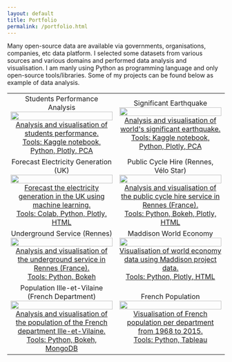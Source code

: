 ```yaml
---
layout: default
title: Portfolio
permalink: /portfolio.html
---
```


<div class="content">
	Many open-source data are available via governments, organisations, companies, etc data platform. I selected some datasets from 
	various sources and various domains and performed data analysis and visualisation. I am manly using Python as programming language 
	and only open-source tools/libraries. Some of my projects can be found below as example of data analysis.
</div>

<table>
	<colgroup>
       <col span="1" style="width: 50%;">
       <col span="1" style="width: 50%;">
    </colgroup>
	<tr>
		<td align="center">
			<div class="header2">Students Performance Analysis</div>
			<div class="container">
				<a href="https://www.kaggle.com/florentgree/studentsperformanceanalysis" target="_blank">
					<img src="https://florentdsgree.github.io/DataAnalysisVisualisation/images/Snap_StudentsPerformance.JPG" class="image" style="width:100%">
					<div class="overlay">
						<div class="text">Analysis and visualisation of students performance.<br>
										  Tools: Kaggle notebook, Python, Plotly, PCA</div>
					</div>
				</a>
			</div>
		</td>
		<td align="center">
			<div class="header2">Significant Earthquake</div>
			<div class="container">
				<a href="https://www.kaggle.com/florentgree/significant-earthquake-analysis-visualisation" target="_blank">
					<img src="https://florentdsgree.github.io/DataAnalysisVisualisation/images/Snap_Earthquake.JPG" class="image" style="width:100%">
					<div class="overlay">
						<div class="text">Analysis and visualisation of world's significant earthquake.<br>
										  Tools: Kaggle notebook, Python, Plotly, PCA</div>
					</div>
				</a>
			</div>
		</td>
	</tr>
	<tr>
		<td align="center">
			<div class="header2">Forecast Electricity Generation (UK)</div>
			<div class="container">
				<a href="https://florentdsgree.github.io/ForecastElectricityGenerationUK/" target="_blank">
					<img src="https://florentdsgree.github.io/ForecastElectricityGenerationUK/Snap_UKElectricityGeneration.JPG" class="image" style="width:100%">
					<div class="overlay">
						<div class="text">Forecast the electricity generation in the UK using machine learning.<br>
										  Tools: Colab, Python, Plotly, HTML</div>
					</div>
				</a>
			</div>
		</td>
		<td align="center">
			<div class="header2">Public Cycle Hire (Rennes, Vélo Star)</div>
			<div class="container">
				<a href="https://florentdsgree.github.io/VeloStarRennes/" target="_blank">
					<img src="https://florentdsgree.github.io/VeloStarRennes/Snap_VeloStar.JPG" class="image" style="width:100%">
					<div class="overlay">
						<div class="text">Analysis and visualisation of the public cycle hire service in Rennes (France).<br>
										  Tools: Python, Bokeh, Plotly, HTML</div>
					</div>
				</a>
			</div>
		</td>
	</tr>
	<tr>
		<td align="center">
			<div class="header2">Underground Service (Rennes)</div>
			<div class="container">
				<a href="https://florentdsgree.github.io/MetroRennes/" target="_blank">
					<img src="https://florentdsgree.github.io/MetroRennes/docs/RailwayTracksStations.PNG" class="image" style="width:100%">
					<div class="overlay">
						<div class="text">Analysis and visualisation of the underground service in Rennes (France).<br>
										  Tools: Python, Bokeh</div>
					</div>
				</a>
			</div>
		</td>
		<td align="center">
			<div class="header2">Maddison World Economy</div>
			<div class="container">
				<a href="https://florentdsgree.github.io/MaddisonWorldEconomy_2018/" target="_blank">
					<img src="https://florentdsgree.github.io/MaddisonWorldEconomy_2018/Snap_Maddison.JPG" class="image" style="width:100%">
					<div class="overlay">
						<div class="text">Visualisation of world economy data using Maddison project data.<br>
										  Tools: Python, Plotly, HTML</div>
					</div>
				</a>
			</div>
		</td>
	</tr>
	<tr>
		<td align="center">
			<div class="header2">Population Ille-et-Vilaine (French Department)</div>
			<div class="container">
				<a href="https://florentdsgree.github.io/Population_35FR" target="_blank">
					<img src="https://florentdsgree.github.io/Population_35FR/Graphs/InteractiveMapPopulation_35_PrintScreen.PNG" class="image" style="width:100%">
					<div class="overlay">
						<div class="text">Analysis and visualisation of the population of the French department Ille-et-Vilaine.<br>
										  Tools: Python, Bokeh, MongoDB</div>
					</div>
				</a>
			</div>
		</td>
		<td align="center">
			<div class="header2">French Population</div>
			<div class="container">
				<a href="https://florentdsgree.github.io/TableauPopulationFrance/" target="_blank">
					<img src="https://florentdsgree.github.io/TableauPopulationFrance/Snap_PopulationFranceTableau.JPG" class="image" style="width:100%">
					<div class="overlay">
						<div class="text">Visualisation of French population per department from 1968 to 2015. <br>
										  Tools: Python, Tableau</div>
					</div>
				</a>
			</div>
		</td>
	</tr>
	
</table>



